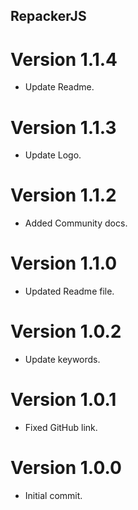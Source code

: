 ## RepackerJS


# Version 1.1.4
 * Update Readme.

# Version 1.1.3
 * Update Logo.

# Version 1.1.2
 * Added Community docs.

# Version 1.1.0
 * Updated Readme file.

# Version 1.0.2
 * Update keywords.

# Version 1.0.1
 * Fixed GitHub link.

# Version 1.0.0
 * Initial commit.
